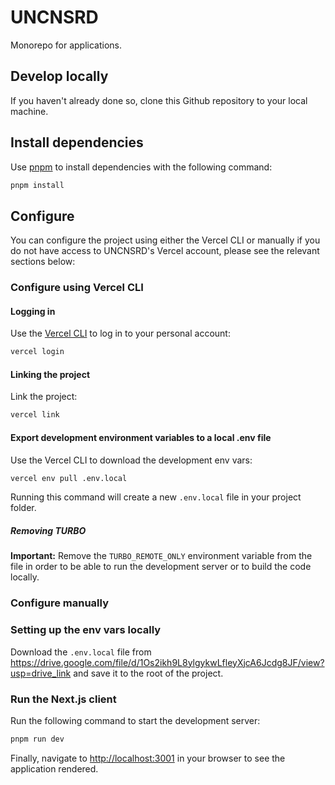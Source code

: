 # UNCNSRD

Monorepo for applications.

## Develop locally

If you haven't already done so, clone this Github repository to your local machine.

## Install dependencies

Use [pnpm](https://pnpm.io/installation) to install dependencies with the following command:

```bash
pnpm install
```

## Configure

You can configure the project using either the Vercel CLI or manually if you do not have access to UNCNSRD's Vercel account, please see the relevant sections below:

### Configure using Vercel CLI

#### Logging in
Use the [Vercel CLI](https://vercel.com/download) to log in to your personal account:

```bash
vercel login
```

#### Linking the project
Link the project:

```bash
vercel link
```

#### Export development environment variables to a local .env file
Use the Vercel CLI to download the development env vars:

```bash
vercel env pull .env.local
```

Running this command will create a new `.env.local` file in your project folder.

##### Removing TURBO
**Important:** Remove the `TURBO_REMOTE_ONLY` environment variable from the file in order to be able to run the development server or to build the code locally.

### Configure manually

### Setting up the env vars locally
Download the `.env.local` file from https://drive.google.com/file/d/1Os2ikh9L8ylgykwLfleyXjcA6Jcdg8JF/view?usp=drive_link and save it to the root of the project.

### Run the Next.js client

Run the following command to start the development server:

```bash
pnpm run dev
```

Finally, navigate to [http://localhost:3001](http://localhost:3001) in your browser to see the application rendered.
